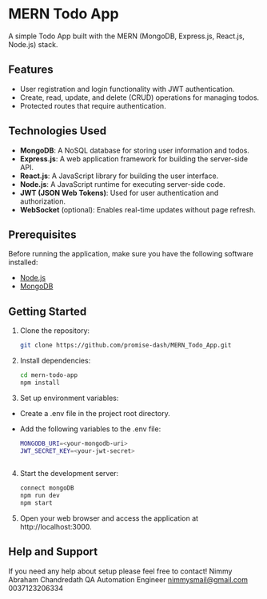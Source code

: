 # MERN Todo App

A simple Todo App built with the MERN (MongoDB, Express.js, React.js, Node.js) stack.

## Features

- User registration and login functionality with JWT authentication.
- Create, read, update, and delete (CRUD) operations for managing todos.
- Protected routes that require authentication.

## Technologies Used

- **MongoDB**: A NoSQL database for storing user information and todos.
- **Express.js**: A web application framework for building the server-side API.
- **React.js**: A JavaScript library for building the user interface.
- **Node.js**: A JavaScript runtime for executing server-side code.
- **JWT (JSON Web Tokens)**: Used for user authentication and authorization.
- **WebSocket** (optional): Enables real-time updates without page refresh.

## Prerequisites

Before running the application, make sure you have the following software installed:

- [Node.js](https://nodejs.org)
- [MongoDB](https://www.mongodb.com)

## Getting Started

1. Clone the repository:

   ```bash
   git clone https://github.com/promise-dash/MERN_Todo_App.git 
   
2. Install dependencies:

   ```bash
   cd mern-todo-app
   npm install 

3. Set up environment variables:

 - Create a .env file in the project root directory.
 - Add the following variables to the .env file:

   ```bash
   MONGODB_URI=<your-mongodb-uri>
   JWT_SECRET_KEY=<your-jwt-secret>
 
4. Start the development server:

   ```bash
   connect mongoDB 
   npm run dev
   npm start
   
5. Open your web browser and access the application at http://localhost:3000.


## Help and Support
If you need any help about setup please feel free to contact!
Nimmy Abraham Chandredath
QA Automation Engineer
nimmysmail@gmail.com
0037123206334

    
